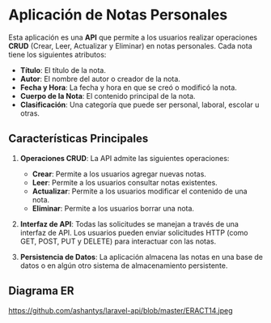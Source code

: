 # Aplicación de Notas Personales

Esta aplicación es una **API** que permite a los usuarios realizar operaciones **CRUD** (Crear, Leer, Actualizar y Eliminar) en notas personales. Cada nota tiene los siguientes atributos:

- **Título**: El título de la nota.
- **Autor**: El nombre del autor o creador de la nota.
- **Fecha y Hora**: La fecha y hora en que se creó o modificó la nota.
- **Cuerpo de la Nota**: El contenido principal de la nota.
- **Clasificación**: Una categoría que puede ser personal, laboral, escolar u otras.

## Características Principales

1. **Operaciones CRUD**: La API admite las siguientes operaciones:
   - **Crear**: Permite a los usuarios agregar nuevas notas.
   - **Leer**: Permite a los usuarios consultar notas existentes.
   - **Actualizar**: Permite a los usuarios modificar el contenido de una nota.
   - **Eliminar**: Permite a los usuarios borrar una nota.

2. **Interfaz de API**: Todas las solicitudes se manejan a través de una interfaz de API. Los usuarios pueden enviar solicitudes HTTP (como GET, POST, PUT y DELETE) para interactuar con las notas.

3. **Persistencia de Datos**: La aplicación almacena las notas en una base de datos o en algún otro sistema de almacenamiento persistente.

## Diagrama ER
https://github.com/ashantys/laravel-api/blob/master/ERACT14.jpeg
